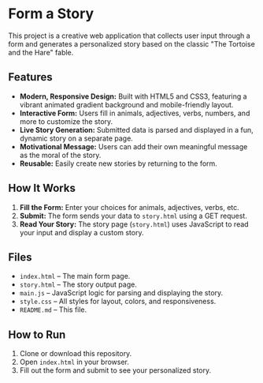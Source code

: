 # Form a Story

This project is a creative web application that collects user input through a form and generates a personalized story based on the classic "The Tortoise and the Hare" fable.

## Features

- **Modern, Responsive Design:** Built with HTML5 and CSS3, featuring a vibrant animated gradient background and mobile-friendly layout.
- **Interactive Form:** Users fill in animals, adjectives, verbs, numbers, and more to customize the story.
- **Live Story Generation:** Submitted data is parsed and displayed in a fun, dynamic story on a separate page.
- **Motivational Message:** Users can add their own meaningful message as the moral of the story.
- **Reusable:** Easily create new stories by returning to the form.

## How It Works

1. **Fill the Form:** Enter your choices for animals, adjectives, verbs, etc.
2. **Submit:** The form sends your data to `story.html` using a GET request.
3. **Read Your Story:** The story page (`story.html`) uses JavaScript to read your input and display a custom story.

## Files

- `index.html` – The main form page.
- `story.html` – The story output page.
- `main.js` – JavaScript logic for parsing and displaying the story.
- `style.css` – All styles for layout, colors, and responsiveness.
- `README.md` – This file.

## How to Run

1. Clone or download this repository.
2. Open `index.html` in your browser.
3. Fill out the form and submit to see your personalized story.
